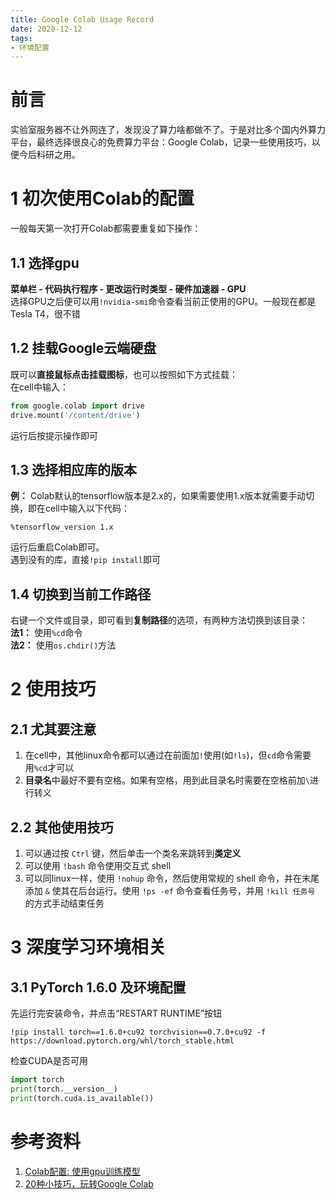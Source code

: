```yaml
---
title: Google Colab Usage Record
date: 2020-12-12
tags:
- 环境配置
---
```


# 前言
实验室服务器不让外网连了，发现没了算力啥都做不了。于是对比多个国内外算力平台，最终选择很良心的免费算力平台：Google Colab，记录一些使用技巧，以便今后科研之用。

# 1 初次使用Colab的配置
一般每天第一次打开Colab都需要重复如下操作：

## 1.1 选择gpu
**菜单栏 - 代码执行程序 - 更改运行时类型 - 硬件加速器 - GPU**  
选择GPU之后便可以用```!nvidia-smi```命令查看当前正使用的GPU。一般现在都是Tesla T4，很不错

## 1.2 挂载Google云端硬盘
既可以**直接鼠标点击挂载图标**，也可以按照如下方式挂载：  
在cell中输入：
```python
from google.colab import drive
drive.mount('/content/drive')
```
运行后按提示操作即可

## 1.3 选择相应库的版本
**例：** Colab默认的tensorflow版本是2.x的，如果需要使用1.x版本就需要手动切换，即在cell中输入以下代码：  
```
%tensorflow_version 1.x
```
运行后重启Colab即可。  
遇到没有的库，直接```!pip install```即可

## 1.4 切换到当前工作路径
右键一个文件或目录，即可看到**复制路径**的选项，有两种方法切换到该目录：  
**法1：** 使用```%cd```命令  
**法2：** 使用```os.chdir()```方法  

# 2 使用技巧
## 2.1 尤其要注意
1. 在cell中，其他linux命令都可以通过在前面加```!```使用(如```!ls```)，但```cd```命令需要用```%cd```才可以
2. **目录名**中最好不要有空格。如果有空格，用到此目录名时需要在空格前加```\```进行转义

## 2.2 其他使用技巧
1. 可以通过按 ```Ctrl``` 键，然后单击一个类名来跳转到**类定义**
2. 可以使用 ```!bash``` 命令使用交互式 shell
3. 可以同linux一样，使用 ```!nohup``` 命令，然后使用常规的 shell 命令，并在末尾添加 ```&``` 使其在后台运行。使用 ```!ps -ef``` 命令查看任务号，并用 ```!kill 任务号``` 的方式手动结束任务

# 3 深度学习环境相关
## 3.1 PyTorch 1.6.0 及环境配置
先运行完安装命令，并点击“RESTART RUNTIME”按钮
```
!pip install torch==1.6.0+cu92 torchvision==0.7.0+cu92 -f https://download.pytorch.org/whl/torch_stable.html
```
检查CUDA是否可用
```python
import torch
print(torch.__version__)
print(torch.cuda.is_available())
```

# 参考资料
1. [Colab配置: 使用gpu训练模型](https://blog.csdn.net/Augurlee/article/details/103019181)
2. [20种小技巧，玩转Google Colab](https://cloud.tencent.com/developer/article/1708477)
